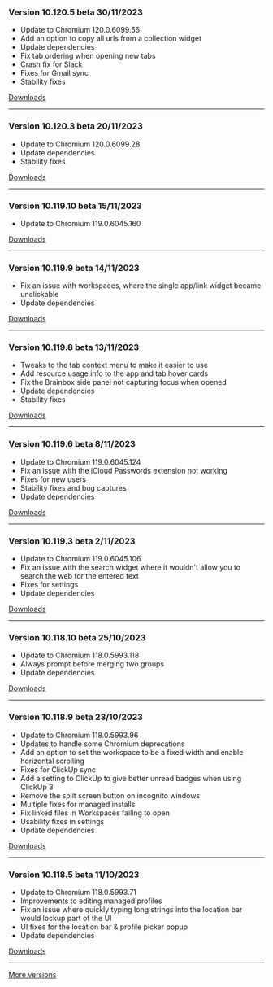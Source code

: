 <h3>Version 10.120.5 beta <span class="date">30/11/2023</span></h3>
<ul>
  <li>Update to Chromium 120.0.6099.56</li>
  <li>Add an option to copy all urls from a collection widget</li>
  <li>Update dependencies</li>
  <li>Fix tab ordering when opening new tabs</li>
  <li>Crash fix for Slack</li>
  <li>Fixes for Gmail sync</li>
  <li>Stability fixes</li>
</ul>

[Downloads](https://wavebox.io/download/release/10.120.5.3)

---

<h3>Version 10.120.3 beta <span class="date">20/11/2023</span></h3>
<ul>
  <li>Update to Chromium 120.0.6099.28</li>
  <li>Update dependencies</li>
  <li>Stability fixes</li>
</ul>

[Downloads](https://wavebox.io/download/release/10.120.3.3)

---

<h3>Version 10.119.10 beta <span class="date">15/11/2023</span></h3>
<ul>
  <li>Update to Chromium 119.0.6045.160</li>
</ul>

[Downloads](https://wavebox.io/download/release/10.119.10.3)

---

<h3>Version 10.119.9 beta <span class="date">14/11/2023</span></h3>
<ul>
  <li>Fix an issue with workspaces, where the single app/link widget became unclickable</li>
  <li>Update dependencies</li>
</ul>

[Downloads](https://wavebox.io/download/release/10.119.9.3)

---

<h3>Version 10.119.8 beta <span class="date">13/11/2023</span></h3>
<ul>
  <li>Tweaks to the tab context menu to make it easier to use</li>
  <li>Add resource usage info to the app and tab hover cards</li>
  <li>Fix the Brainbox side panel not capturing focus when opened</li>
  <li>Update dependencies</li>
  <li>Stability fixes</li>
</ul>

[Downloads](https://wavebox.io/download/release/10.119.8.3)

---

<h3>Version 10.119.6 beta <span class="date">8/11/2023</span></h3>
<ul>
  <li>Update to Chromium 119.0.6045.124</li>
  <li>Fix an issue with the iCloud Passwords extension not working</li>
  <li>Fixes for new users</li>
  <li>Stability fixes and bug captures</li>
  <li>Update dependencies</li>
</ul>

[Downloads](https://wavebox.io/download/release/10.119.6.3)

---

<h3>Version 10.119.3 beta <span class="date">2/11/2023</span></h3>
<ul>
  <li>Update to Chromium 119.0.6045.106</li>
  <li>Fix an issue with the search widget where it wouldn't allow you to search the web for the entered text</li>
  <li>Fixes for settings</li>
  <li>Update dependencies</li>
</ul>

[Downloads](https://wavebox.io/download/release/10.119.3.3)

---

<h3>Version 10.118.10 beta <span class="date">25/10/2023</span></h3>
<ul>
  <li>Update to Chromium 118.0.5993.118</li>
  <li>Always prompt before merging two groups</li>
  <li>Update dependencies</li>
</ul>

[Downloads](https://wavebox.io/download/release/10.118.10.3)

---

<h3>Version 10.118.9 beta <span class="date">23/10/2023</span></h3>
<ul>
  <li>Update to Chromium 118.0.5993.96</li>
  <li>Updates to handle some Chromium deprecations</li>
  <li>Add an option to set the workspace to be a fixed width and enable horizontal scrolling</li>
  <li>Fixes for ClickUp sync</li>
  <li>Add a setting to ClickUp to give better unread badges when using ClickUp 3</li>
  <li>Remove the split screen button on incognito windows</li>
  <li>Multiple fixes for managed installs</li>
  <li>Fix linked files in Workspaces failing to open</li>
  <li>Usability fixes in settings</li>
  <li>Update dependencies</li>
</ul>

[Downloads](https://wavebox.io/download/release/10.118.9.3)

---

<h3>Version 10.118.5 beta <span class="date">11/10/2023</span></h3>
<ul>
  <li>Update to Chromium 118.0.5993.71</li>
  <li>Improvements to editing managed profiles</li>
  <li>Fix an issue where quickly typing long strings into the location bar would lockup part of the UI</li>
  <li>UI fixes for the location bar & profile picker popup</li>
  <li>Update dependencies</li>
</ul>

[Downloads](https://wavebox.io/download/release/10.118.5.3)

---
[More versions](https://wavebox.io/changelog/beta/)